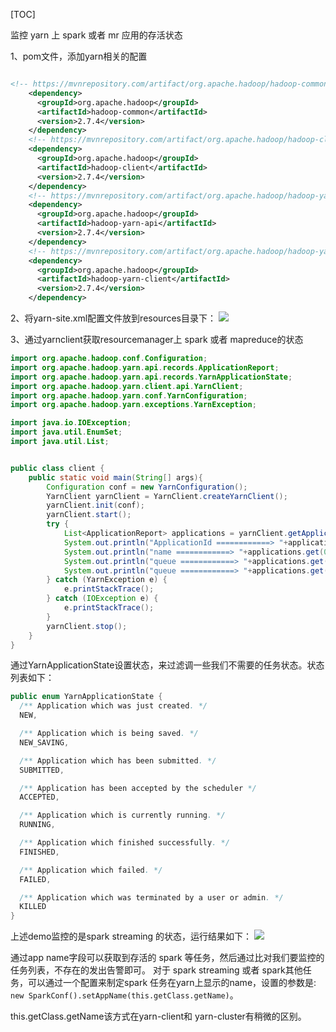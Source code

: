 [TOC]

监控 yarn 上 spark 或者 mr 应用的存活状态

1、pom文件，添加yarn相关的配置
```xml

<!-- https://mvnrepository.com/artifact/org.apache.hadoop/hadoop-common -->
    <dependency>
      <groupId>org.apache.hadoop</groupId>
      <artifactId>hadoop-common</artifactId>
      <version>2.7.4</version>
    </dependency>
    <!-- https://mvnrepository.com/artifact/org.apache.hadoop/hadoop-client -->
    <dependency>
      <groupId>org.apache.hadoop</groupId>
      <artifactId>hadoop-client</artifactId>
      <version>2.7.4</version>
    </dependency>
    <!-- https://mvnrepository.com/artifact/org.apache.hadoop/hadoop-yarn-api -->
    <dependency>
      <groupId>org.apache.hadoop</groupId>
      <artifactId>hadoop-yarn-api</artifactId>
      <version>2.7.4</version>
    </dependency>
    <!-- https://mvnrepository.com/artifact/org.apache.hadoop/hadoop-yarn-client -->
    <dependency>
      <groupId>org.apache.hadoop</groupId>
      <artifactId>hadoop-yarn-client</artifactId>
      <version>2.7.4</version>
    </dependency>
```
2、将yarn-site.xml配置文件放到resources目录下：
![](https://mmbiz.qpic.cn/mmbiz_png/adI0ApTVBFW9ic3icRb5tjqCF0dUsf7QhFibINGlRl3DK5V4POv64RIh5RwuogOPq1OuhWGyhBL2WynEBC2wjG9EA/640?tp=webp&wxfrom=5&wx_lazy=1&wx_co=1)

3、通过yarnclient获取resourcemanager上 spark 或者 mapreduce的状态
```java
import org.apache.hadoop.conf.Configuration;
import org.apache.hadoop.yarn.api.records.ApplicationReport;
import org.apache.hadoop.yarn.api.records.YarnApplicationState;
import org.apache.hadoop.yarn.client.api.YarnClient;
import org.apache.hadoop.yarn.conf.YarnConfiguration;
import org.apache.hadoop.yarn.exceptions.YarnException;

import java.io.IOException;
import java.util.EnumSet;
import java.util.List;


public class client {
    public static void main(String[] args){
        Configuration conf = new YarnConfiguration();
        YarnClient yarnClient = YarnClient.createYarnClient();
        yarnClient.init(conf);
        yarnClient.start();
        try {
            List<ApplicationReport> applications = yarnClient.getApplications(EnumSet.of(YarnApplicationState.RUNNING, YarnApplicationState.FINISHED));
            System.out.println("ApplicationId ============> "+applications.get(0).getApplicationId());
            System.out.println("name ============> "+applications.get(0).getName());
            System.out.println("queue ============> "+applications.get(0).getQueue());
            System.out.println("queue ============> "+applications.get(0).getUser());
        } catch (YarnException e) {
            e.printStackTrace();
        } catch (IOException e) {
            e.printStackTrace();
        }
        yarnClient.stop();
    }
}
```
通过YarnApplicationState设置状态，来过滤调一些我们不需要的任务状态。状态列表如下：
```java
public enum YarnApplicationState {
  /** Application which was just created. */
  NEW,

  /** Application which is being saved. */
  NEW_SAVING,

  /** Application which has been submitted. */
  SUBMITTED,

  /** Application has been accepted by the scheduler */
  ACCEPTED,

  /** Application which is currently running. */
  RUNNING,

  /** Application which finished successfully. */
  FINISHED,

  /** Application which failed. */
  FAILED,

  /** Application which was terminated by a user or admin. */
  KILLED
}
```
上述demo监控的是spark streaming 的状态，运行结果如下：
![](https://mmbiz.qpic.cn/mmbiz_png/adI0ApTVBFW9ic3icRb5tjqCF0dUsf7QhFWk8z6TrtiatrchsOXMZ7Sn5MQJYy3zwwFlib7RaxA6GmpjKZnFsRACxA/640?tp=webp&wxfrom=5&wx_lazy=1&wx_co=1)


通过app name字段可以获取到存活的 spark 等任务，然后通过比对我们要监控的任务列表，不存在的发出告警即可。
对于 spark streaming 或者 spark其他任务，可以通过一个配置来制定spark 任务在yarn上显示的name，设置的参数是:
`new SparkConf().setAppName(this.getClass.getName)`。

this.getClass.getName该方式在yarn-client和 yarn-cluster有稍微的区别。